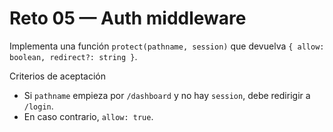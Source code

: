 # Reto 05 — Auth middleware

Implementa una función `protect(pathname, session)` que devuelva `{ allow: boolean, redirect?: string }`.

Criterios de aceptación
- Si `pathname` empieza por `/dashboard` y no hay `session`, debe redirigir a `/login`.
- En caso contrario, `allow: true`.
